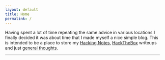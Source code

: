 ```yaml
---
layout: default
title: Home
permalink: /
---
```

Having spent a lot of time repeating the same advice in various locations I finally decided it was about time that I made myself a nice simple blog. This is intended to be a place to store my [Hacking Notes](./notes.html), [HackTheBox](./htb.html) writeups and just [general thoughts](./blog.html).

* * *
